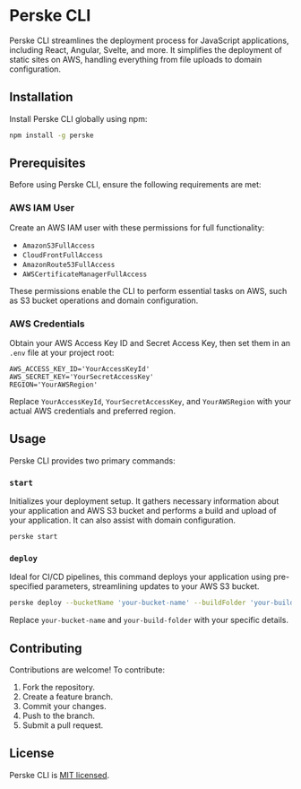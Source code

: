 
# Perske CLI

Perske CLI streamlines the deployment process for JavaScript applications, including React, Angular, Svelte, and more. It simplifies the deployment of static sites on AWS, handling everything from file uploads to domain configuration.

## Installation

Install Perske CLI globally using npm:

```bash
npm install -g perske
```

## Prerequisites

Before using Perske CLI, ensure the following requirements are met:

### AWS IAM User
Create an AWS IAM user with these permissions for full functionality:
- `AmazonS3FullAccess`
- `CloudFrontFullAccess`
- `AmazonRoute53FullAccess`
- `AWSCertificateManagerFullAccess`

These permissions enable the CLI to perform essential tasks on AWS, such as S3 bucket operations and domain configuration.

### AWS Credentials
Obtain your AWS Access Key ID and Secret Access Key, then set them in an `.env` file at your project root:

```env
AWS_ACCESS_KEY_ID='YourAccessKeyId'
AWS_SECRET_KEY='YourSecretAccessKey'
REGION='YourAWSRegion'
```

Replace `YourAccessKeyId`, `YourSecretAccessKey`, and `YourAWSRegion` with your actual AWS credentials and preferred region.

## Usage

Perske CLI provides two primary commands:

### `start`
Initializes your deployment setup. It gathers necessary information about your application and AWS S3 bucket and performs a build and upload of your application. It can also assist with domain configuration.

```bash
perske start
```

### `deploy`
Ideal for CI/CD pipelines, this command deploys your application using pre-specified parameters, streamlining updates to your AWS S3 bucket.

```bash
perske deploy --bucketName 'your-bucket-name' --buildFolder 'your-build-folder'
```

Replace `your-bucket-name` and `your-build-folder` with your specific details.

## Contributing

Contributions are welcome! To contribute:
1. Fork the repository.
2. Create a feature branch.
3. Commit your changes.
4. Push to the branch.
5. Submit a pull request.

## License

Perske CLI is [MIT licensed](LICENSE).
